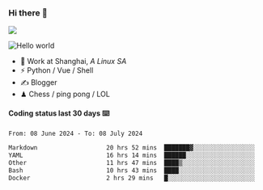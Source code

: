 ### Hi there 👋
![](https://komarev.com/ghpvc/?username=Xuhandsome)


<img src="https://github-readme-stats.vercel.app/api?username=XuHandsome&show_icons=true&theme=merko" alt="Hello world">

<br/>

- 🍻  Work at Shanghai, _A Linux SA_
- ⚡  Python / Vue / Shell
- ✍️  Blogger
- ♟  Chess / ping pong / LOL

#### Coding status last 30 days ⌨️

<!--START_SECTION:waka-->

```txt
From: 08 June 2024 - To: 08 July 2024

Markdown                   20 hrs 52 mins  ███████▓░░░░░░░░░░░░░░░░░   31.17 %
YAML                       16 hrs 14 mins  ██████░░░░░░░░░░░░░░░░░░░   24.26 %
Other                      11 hrs 47 mins  ████▒░░░░░░░░░░░░░░░░░░░░   17.61 %
Bash                       10 hrs 43 mins  ████░░░░░░░░░░░░░░░░░░░░░   16.02 %
Docker                     2 hrs 29 mins   █░░░░░░░░░░░░░░░░░░░░░░░░   03.71 %
```

<!--END_SECTION:waka-->
